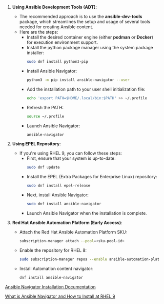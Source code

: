1. **Using Ansible Development Tools (ADT)**:
   - The recommended approach is to use the **ansible-dev-tools** package, which streamlines the setup and usage of several tools needed for creating Ansible content.
   - Here are the steps:
     - Install the desired container engine (either **podman** or **Docker**) for execution environment support.
     - Install the python package manager using the system package installer:
       ```bash
       sudo dnf install python3-pip
       ```
     - Install Ansible Navigator:
       ```bash
       python3 -m pip install ansible-navigator --user
       ```
     - Add the installation path to your user shell initialization file:
       ```bash
       echo 'export PATH=$HOME/.local/bin:$PATH' >> ~/.profile
       ```
     - Refresh the PATH:
       ```bash
       source ~/.profile
       ```
     - Launch Ansible Navigator:
       ```bash
       ansible-navigator
       ```

2. **Using EPEL Repository**:
   - If you're using RHEL 9, you can follow these steps:
     - First, ensure that your system is up-to-date:
       ```bash
       sudo dnf update
       ```
     - Install the EPEL (Extra Packages for Enterprise Linux) repository:
       ```bash
       sudo dnf install epel-release
       ```
     - Next, install Ansible Navigator:
       ```bash
       sudo dnf install ansible-navigator
       ```
     - Launch Ansible Navigator when the installation is complete.

3. **Red Hat Ansible Automation Platform (Early Access)**:
    - Attach the Red Hat Ansible Automation Platform SKU:
        ```bash
        subscription-manager attach --pool=<sku-pool-id>
        ```
    - Enable the repository for RHEL 8:
        ```bash
        sudo subscription-manager repos --enable ansible-automation-platform-2.0-early-access-for-rhel-8-x86_64-rpms
        ```
    - Install Automation content navigator:
        ```bash
        dnf install ansible-navigator
       ```


[Ansible Navigator Installation Documentation](https://access.redhat.com/documentation/en-us/red_hat_ansible_automation_platform/2.0-ea/html/ansible_navigator_creator_guide/assembly-installing_on_rhel_ansible-navigator)

[What is Ansible Navigator and How to Install at RHEL 9](https://access.redhat.com/documentation/en-us/red_hat_ansible_automation_platform/2.0-ea/html/ansible_navigator_creator_guide/assembly-installing_on_rhel_ansible-navigator)
